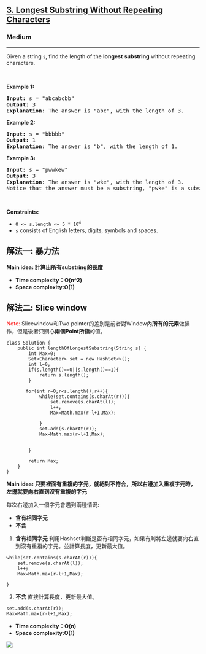 <h2><a href="https://leetcode.com/problems/longest-substring-without-repeating-characters/">3. Longest Substring Without Repeating Characters</a></h2><h3>Medium</h3><hr><div><p>Given a string <code>s</code>, find the length of the <strong>longest</strong> <span data-keyword="substring-nonempty"><strong>substring</strong></span> without repeating characters.</p>

<p>&nbsp;</p>
<p><strong class="example">Example 1:</strong></p>

<pre><strong>Input:</strong> s = "abcabcbb"
<strong>Output:</strong> 3
<strong>Explanation:</strong> The answer is "abc", with the length of 3.
</pre>

<p><strong class="example">Example 2:</strong></p>

<pre><strong>Input:</strong> s = "bbbbb"
<strong>Output:</strong> 1
<strong>Explanation:</strong> The answer is "b", with the length of 1.
</pre>

<p><strong class="example">Example 3:</strong></p>

<pre><strong>Input:</strong> s = "pwwkew"
<strong>Output:</strong> 3
<strong>Explanation:</strong> The answer is "wke", with the length of 3.
Notice that the answer must be a substring, "pwke" is a subsequence and not a substring.
</pre>

<p>&nbsp;</p>
<p><strong>Constraints:</strong></p>

<ul>
	<li><code>0 &lt;= s.length &lt;= 5 * 10<sup>4</sup></code></li>
	<li><code>s</code> consists of English letters, digits, symbols and spaces.</li>
</ul>
</div>
<h2>解法一: 暴力法</h2>


**Main idea: 計算出所有substring的長度**
* **Time complexity：O(n^2)**
* **Space complexity:O(1)**



<h2>解法二: Slice window</h2>

<font color="#f00">Note:</font> Slicewindow和Two pointer的差別是前者對Window內**所有的元素**做操作，但是後者只關心**兩個Point所指**的值。

```
class Solution {
    public int lengthOfLongestSubstring(String s) {
        int Max=0;
        Set<Character> set = new HashSet<>();
        int l=0;
        if(s.length()==0||s.length()==1){
            return s.length();
        }

       for(int r=0;r<s.length();r++){ 
            while(set.contains(s.charAt(r))){
                set.remove(s.charAt(l));
                l++;
                Max=Math.max(r-l+1,Max);

            }
            set.add(s.charAt(r));
            Max=Math.max(r-l+1,Max);
            

        }

        return Max;
    }
}
```
**Main idea: 只要裡面有重複的字元，就絕對不符合，所以右邊加入重複字元時，左邊就要向右直到沒有重複的字元**

每次右邊加入一個字元會遇到兩種情況:
* **含有相同字元**
* **不含**

1. **含有相同字元**
利用Hashset判斷是否有相同字元，如果有則將左邊就要向右直到沒有重複的字元。並計算長度，更新最大值。
```
while(set.contains(s.charAt(r))){
    set.remove(s.charAt(l));
    l++;
    Max=Math.max(r-l+1,Max);

}
```

2. **不含**
直接計算長度，更新最大值。
```
set.add(s.charAt(r));
Max=Math.max(r-l+1,Max);
```
* **Time complexity：O(n)**
* **Space complexity:O(1)**

![](https://i.imgur.com/MMxaPcZ.png)

